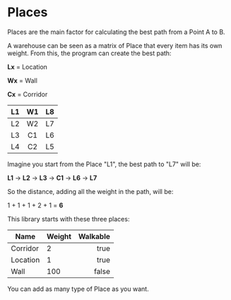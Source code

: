 # Places

Places are the main factor for calculating the best path from a Point A to B.

A warehouse can be seen as a matrix of Place that every item has its own weight. 
From this, the program can create the best path:

**Lx** = Location 

**Wx** = Wall

**Cx** = Corridor

| L1 | W1 | L8 |
|:--:|:--:|:--:|
| L2 | W2 | L7 |
| L3 | C1 | L6 |
| L4 | C2 | L5 |

Imagine you start from the Place "L1", the best path to "L7" will be:

**L1** -> **L2** -> **L3** -> **C1** -> **L6** -> **L7**

So the distance, adding all the weight in the path, will be:

1 + 1 + 1 + 2 + 1 = **6**

This library starts with these three places:

| Name          | Weight           | Walkable         |
| ------------- |:---------------- | ----------------:|
| Corridor      | 2                | true             |
| Location      | 1                | true             |
| Wall          | 100              | false            |

You can add as many type of Place as you want.